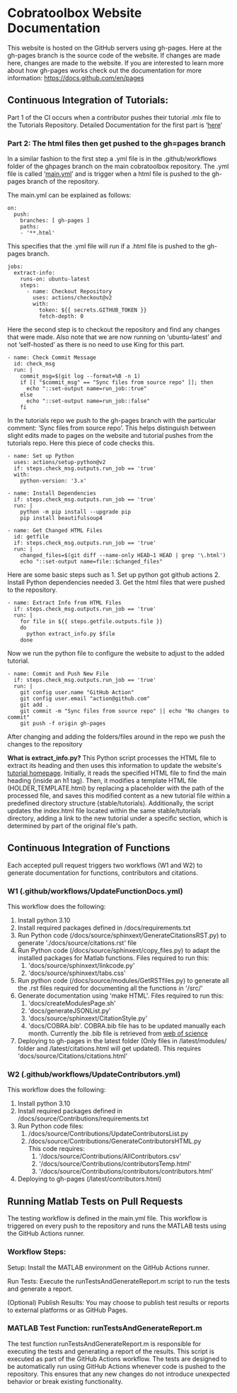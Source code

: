 # Cobratoolbox Website Documentation

This website is hosted on the GitHub servers using gh-pages. Here at the gh-pages branch is the source code of the website. If changes are made here, changes are made to the website. If you are interested to learn more about how gh-pages works check out the documentation for more information: https://docs.github.com/en/pages


## Continuous Integration of Tutorials:
Part 1 of the CI occurs when a contributor pushes their tutorial .mlx file to the Tutorials Repository. Detailed Documentation for the first part is ‘[here](https://github.com/opencobra/COBRA.tutorials/tree/master/.github/workflows)’
### Part 2: The html files then get pushed to the gh=pages branch
In a similar fashion to the first step a .yml file is in the .github/workflows folder of the ghpages branch on the main cobratoolbox repository. The .yml file is called ‘[main.yml](https://github.com/opencobra/cobratoolbox/blob/gh-pages/.github/workflows/main.yml)’ and is trigger when a html file is pushed to the gh-pages branch of the repository. 

The main.yml can be explained as follows:

```
on:
  push:
    branches: [ gh-pages ]
    paths:
    - '**.html'
```


This specifies that the .yml file will run if a .html file is pushed to the gh-pages branch.

```
jobs:
  extract-info:
    runs-on: ubuntu-latest
    steps:
      - name: Checkout Repository
        uses: actions/checkout@v2
        with:
          token: ${{ secrets.GITHUB_TOKEN }}
          fetch-depth: 0
```

Here the second step is to checkout the repository and find any changes that were made. Also note that we are now running on ‘ubuntu-latest’ and not ‘self-hosted’ as there is no need to use King for this part.

```
- name: Check Commit Message
  id: check_msg
  run: |
    commit_msg=$(git log --format=%B -n 1)
    if [[ "$commit_msg" == "Sync files from source repo" ]]; then
      echo "::set-output name=run_job::true"
    else
      echo "::set-output name=run_job::false"
    fi
```


In the tutorials repo we push to the gh-pages branch with the particular comment: ‘Sync files from source repo’. This helps distinguish between slight edits made to pages on the website and tutorial pushes from the tutorials repo. Here this piece of code checks this.

```
- name: Set up Python
  uses: actions/setup-python@v2
  if: steps.check_msg.outputs.run_job == 'true'
  with:
    python-version: '3.x'

- name: Install Dependencies
  if: steps.check_msg.outputs.run_job == 'true'
  run: |
    python -m pip install --upgrade pip
    pip install beautifulsoup4

- name: Get Changed HTML Files
  id: getfile
  if: steps.check_msg.outputs.run_job == 'true'
  run: |
    changed_files=$(git diff --name-only HEAD~1 HEAD | grep '\.html')
    echo "::set-output name=file::$changed_files"
```

Here are some basic steps such as 1. Set up python got github actions 2. Install Python dependencies needed 3. Get the html files that were pushed to the repository.

```
- name: Extract Info from HTML Files
  if: steps.check_msg.outputs.run_job == 'true'
  run: |
    for file in ${{ steps.getfile.outputs.file }}
    do
      python extract_info.py $file
    done
```


Now we run the python file to configure the website to adjust to the added tutorial.

```
- name: Commit and Push New File
  if: steps.check_msg.outputs.run_job == 'true'
  run: |
    git config user.name "GitHub Action"
    git config user.email "action@github.com"
    git add .
    git commit -m "Sync files from source repo" || echo "No changes to commit"
    git push -f origin gh-pages
```

After changing and adding the folders/files around in the repo we push the changes to the repository

**What is extract_info.py?**
This Python script processes the HTML file to extract its heading and then uses this information to update the website's [tutorial homepage](https://opencobra.github.io/cobratoolbox/stable/tutorials/index.html). Initially, it reads the specified HTML file to find the main heading (inside an h1 tag). Then, it modifies a template HTML file (HOLDER_TEMPLATE.html) by replacing a placeholder with the path of the processed file, and saves this modified content as a new tutorial file within a predefined directory structure (stable/tutorials). Additionally, the script updates the index.html file located within the same stable/tutorials directory, adding a link to the new tutorial under a specific section, which is determined by part of the original file's path.


## Continuous Integration of Functions
Each accepted pull request triggers two workflows (W1 and W2) to generate documentation for functions, 
contributors and citations.

### W1 (.github/workflows/UpdateFunctionDocs.yml)
This workflow does the following:
1) Install python 3.10
2) Install required packages defined in /docs/requirements.txt
3) Run Python code (/docs/source/sphinxext/GenerateCitationsRST.py) to generate './docs/source/citations.rst' file
4) Run Python code (/docs/source/sphinxext/copy_files.py) to adapt the installed packages for Matlab functions. Files required to run this:
     1) 'docs/source/sphinxext/linkcode.py'
     2) 'docs/source/sphinxext/tabs.css'
5) Run python code (/docs/source/modules/GetRSTfiles.py) to generate all the .rst files required for documenting all the functions in '/src/'
6) Generate documentation using 'make HTML'. Files required to run this:
     1) 'docs/createModulesPage.sh'
     2) 'docs/generateJSONList.py'
     3) 'docs/source/sphinxext/CitationStyle.py'
     4) 'docs/COBRA.bib'.
COBRA.bib file has to be updated manually each month. Currently the .bib file is retrieved from [web of science](https://www.webofscience.com/wos/woscc/summary/d043671b-cd33-418b-9781-a92c21471897-bec2b3ea/relevance/1(overlay:export/exbt))
7) Deploying to gh-pages in the latest folder (Only files in /latest/modules/ folder and /latest/citations.html will get updated). This requires 'docs/source/Citations/citations.html'
   
### W2 (.github/workflows/UpdateContributors.yml)
This workflow does the following:
1) Install python 3.10
2) Install required packages defined in /docs/source/Contributions/requirements.txt
3) Run Python code files:
    1) /docs/source/Contributions/UpdateContributorsList.py
    2) /docs/source/Contributions/GenerateContributorsHTML.py <br>
       This code requires:
       	1) '/docs/source/Contributions/AllContributors.csv'
       	2) '/docs/source/Contributions/contributorsTemp.html'
       	3) '/docs/source/Contributions/contributors/contributors.html'
4) Deploying to gh-pages (/latest/contributors.html)

## Running Matlab Tests on Pull Requests
The testing workflow is defined in the main.yml file. This workflow is triggered on every push to the repository and runs the MATLAB tests using the GitHub Actions runner.

### Workflow Steps:
Setup: Install the MATLAB environment on the GitHub Actions runner.

Run Tests: Execute the runTestsAndGenerateReport.m script to run the tests and generate a report.

(Optional) Publish Results: You may choose to publish test results or reports to external platforms or as GitHub Pages.

### MATLAB Test Function: runTestsAndGenerateReport.m
The test function runTestsAndGenerateReport.m is responsible for executing the tests and generating a report of the results. This script is executed as part of the GitHub Actions workflow. The tests are designed to be automatically run using GitHub Actions whenever code is pushed to the repository. This ensures that any new changes do not introduce unexpected behavior or break existing functionality.
